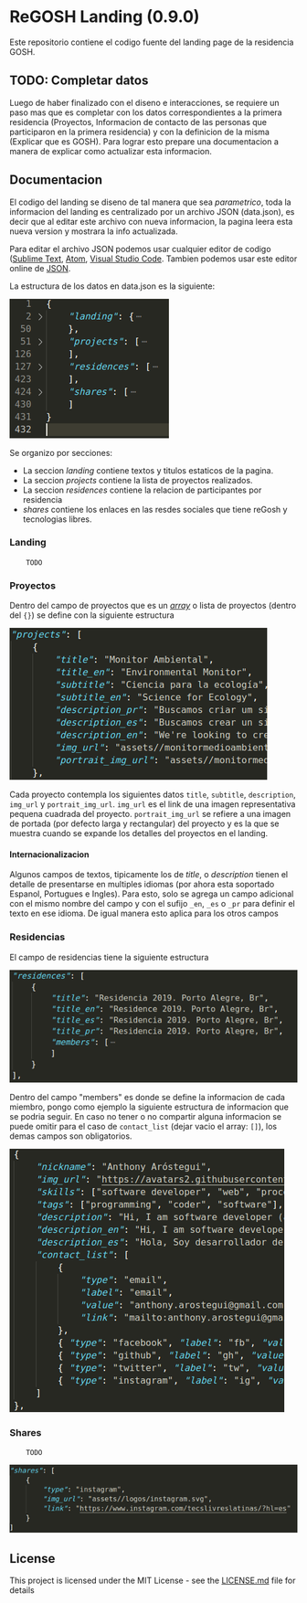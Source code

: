 # ReGOSH Landing (0.9.0)

Este repositorio contiene el codigo fuente del landing page de la residencia GOSH.

## TODO: Completar datos
Luego de haber finalizado con el diseno e interacciones, se requiere un paso mas que es completar con los datos correspondientes a la primera residencia (Proyectos, Informacion de contacto de las personas que participaron en la primera residencia) y con la definicion de la misma (Explicar que es GOSH). Para lograr esto prepare una documentacion a manera de explicar como actualizar esta informacion.

## Documentacion

El codigo del landing se diseno de tal manera que sea *parametrico*, toda la informacion del landing es centralizado por un archivo JSON (data.json), es decir que al editar este archivo con nueva informacion, la pagina leera esta nueva version y mostrara la info actualizada.

Para editar el archivo JSON podemos usar cualquier editor de codigo ([Sublime Text](https://www.sublimetext.com/), [Atom](https://atom.io/), [Visual Studio Code](https://code.visualstudio.com/). Tambien podemos usar este editor online de [JSON](https://jsonformatter.org/json-editor).

La estructura de los datos en data.json es la siguiente:

![Pantalla 1](src/assets/screens/scr_1.png)

Se organizo por secciones:
- La seccion *landing* contiene textos y titulos estaticos de la pagina.
- La seccion *projects* contiene la lista de proyectos realizados.
- La seccion *residences* contiene la relacion de participantes por residencia
- *shares* contiene los enlaces en las resdes sociales que tiene reGosh y tecnologias libres.

### Landing
        TODO
### Proyectos
Dentro del campo de proyectos que es un *[array](https://www.w3schools.com/js/js_json_arrays.asp)* o lista de proyectos (dentro del `{}`) se define con la siguiente estructura

![Pantalla 2](src/assets/screens/scr_2.png)

Cada proyecto contempla los siguientes datos `title`, `subtitle`, `description`, `img_url` y `portrait_img_url`. `img_url` es el link de una imagen representativa pequena cuadrada del proyecto. `portrait_img_url` se refiere a una imagen de portada (por defecto larga y rectangular) del proyecto y es la que se muestra cuando se expande los detalles del proyectos en el landing.

#### Internacionalizacion

Algunos campos de textos, tipicamente los de *title*, o *description* tienen el detalle de presentarse en multiples idiomas (por ahora esta soportado Espanol, Portugues e Ingles). Para esto, solo se agrega un campo adicional con el mismo nombre del campo y con el sufijo `_en`, `_es` o `_pr` para definir el texto en ese idioma. De igual manera esto aplica para los otros campos

### Residencias
El campo de residencias tiene la siguiente estructura

![Pantalla 3](src/assets/screens/scr_3.png)

Dentro del campo "members" es donde se define la informacion de cada miembro, pongo como ejemplo la siguiente estructura de informacion que se podria seguir. En caso no tener o no compartir alguna informacion se puede omitir para el caso de `contact_list` (dejar vacio el array: `[]`), los demas campos son obligatorios.

![Pantalla 5](src/assets/screens/scr_5.png)


### Shares
        TODO
    
![Pantalla 4](src/assets/screens/scr_4.png)




## License

This project is licensed under the MIT License - see the [LICENSE.md](LICENSE.md) file for details
